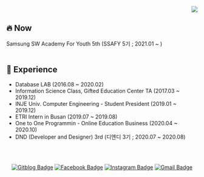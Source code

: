 <div align=right>
  <a href="https://hits.seeyoufarm.com"/><img src="https://hits.seeyoufarm.com/api/count/incr/badge.svg?url=https%3A%2F%2Fgithub.com%2Feona1301"/></a>
</div>

## 🔥 Now

Samsung SW Academy For Youth 5th (SSAFY 5기 ; 2021.01 ~ )
<br>
<br>

## 📑 Experience

- Database LAB (2016.08 ~ 2020.02)
- Information Science Class, Gifted Education Center TA (2017.03 ~ 2019.12)
- INJE Univ. Computer Engineering - Student President (2019.01 ~ 2019.12)
- ETRI Intern in Busan (2019.07 ~ 2019.08)
- One to One Programmin - Online Education Business (2020.04 ~ 2020.10)
- DND (Developer and Designer) 3rd (디엔디 3기 ; 2020.07 ~ 2020.08)
<br>
<br>

<div align=center>

[![Gitblog Badge](http://img.shields.io/badge/-GitBlog-black?style=flat-square&logo=github&link=https://eona1301.github.io/)](https://eona1301.github.io/)
[![Facebook Badge](https://img.shields.io/badge/-Facebook-1877f2?style=flat-square&logo=facebook&logoColor=white&link=https://www.facebook.com/eona1301)](https://www.facebook.com/eona1301) 
[![Instagram Badge](https://img.shields.io/badge/-Instagram-dd2a7b?style=flat-square&logo=instagram&logoColor=white&link=https://www.instagram.com/danghyeona/)](https://www.instagram.com/danghyeona/) 
[![Gmail Badge](https://img.shields.io/badge/-Gmail-d14836?style=flat-square&logo=Gmail&logoColor=white&link=mailto:eona1301@gmail.com)](mailto:eona1301@gmail.com)

</div>
